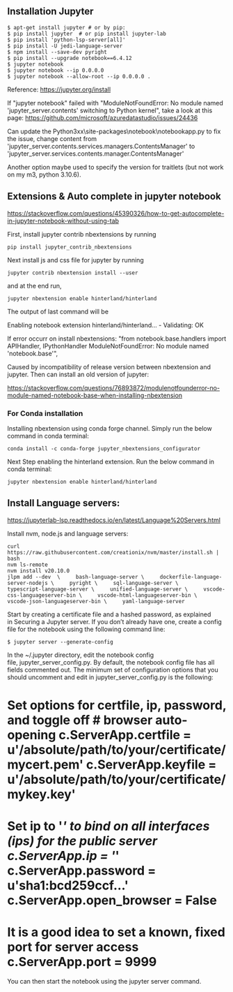 
## Installation Jupyter
```
$ apt-get install jupyter # or by pip:
$ pip install jupyter  # or pip install jupyter-lab
$ pip install 'python-lsp-server[all]'
$ pip install -U jedi-language-server
$ npm install --save-dev pyright
$ pip install --upgrade notebook==6.4.12
$ jupyter notebook
$ jupyter notebook --ip 0.0.0.0
$ jupyter notebook --allow-root --ip 0.0.0.0 .
```

Reference:
https://jupyter.org/install

If "jupyter notebook" failed with "ModuleNotFoundError: No module named 'jupyter_server.contents' switching to Python kernel", take a look at this page:
https://github.com/microsoft/azuredatastudio/issues/24436

Can update the Python3xx\site-packages\notebook\notebookapp.py to fix the issue, change content from
'jupyter_server.contents.services.managers.ContentsManager'
to
'jupyter_server.services.contents.manager.ContentsManager'

Another option maybe used to specify the version for traitlets (but not work on my m3, python 3.10.6).

## Extensions & Auto complete in jupyter notebook

https://stackoverflow.com/questions/45390326/how-to-get-autocomplete-in-jupyter-notebook-without-using-tab

First, install jupyter contrib nbextensions by running

``` pip install jupyter_contrib_nbextensions ```

Next install js and css file for jupyter by running

``` jupyter contrib nbextension install --user ```

and at the end run,

``` jupyter nbextension enable hinterland/hinterland ```

The output of last command will be

Enabling notebook extension hinterland/hinterland...
      - Validating: OK

If error occurr on install nbextensions: "from notebook.base.handlers import APIHandler, IPythonHandler
ModuleNotFoundError: No module named 'notebook.base'",

Caused by incompatibility of release version between nbextension and jupyter. Then can install an old version of jupyter:

https://stackoverflow.com/questions/76893872/modulenotfounderror-no-module-named-notebook-base-when-installing-nbextension


### For Conda installation
Installing nbextension using conda forge channel. Simply run the below command in conda terminal:

``` conda install -c conda-forge jupyter_nbextensions_configurator ```

Next Step enabling the hinterland extension. Run the below command in conda terminal:

``` jupyter nbextension enable hinterland/hinterland ```


## Install Language servers:
https://jupyterlab-lsp.readthedocs.io/en/latest/Language%20Servers.html

Install nvm, node.js and language servers:

``` shell
curl https://raw.githubusercontent.com/creationix/nvm/master/install.sh | bash
nvm ls-remote
nvm install v20.10.0
jlpm add --dev  \     bash-language-server \     dockerfile-language-server-nodejs \     pyright \     sql-language-server \     typescript-language-server \     unified-language-server \     vscode-css-languageserver-bin \     vscode-html-languageserver-bin \     vscode-json-languageserver-bin \     yaml-language-server
```


Start by creating a certificate file and a hashed password, as explained in Securing a Jupyter server.
If you don’t already have one, create a config file for the notebook using the following command line:

```shell
$ jupyter server --generate-config 
```

In the ~/.jupyter directory, edit the notebook config file, jupyter_server_config.py. By default, the notebook config file has all fields commented out. The minimum set of configuration options that you should uncomment and edit in jupyter_server_config.py is the following:

# Set options for certfile, ip, password, and toggle off # browser auto-opening c.ServerApp.certfile = u'/absolute/path/to/your/certificate/mycert.pem' c.ServerApp.keyfile = u'/absolute/path/to/your/certificate/mykey.key'

# Set ip to '*' to bind on all interfaces (ips) for the public server c.ServerApp.ip = '*' c.ServerApp.password = u'sha1:bcd259ccf...' c.ServerApp.open_browser = False 
# It is a good idea to set a known, fixed port for server access c.ServerApp.port = 9999 


You can then start the notebook using the jupyter server command.
